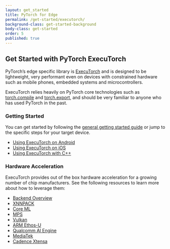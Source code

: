 ```yaml
---
layout: get_started
title: PyTorch for Edge
permalink: /get-started/executorch/
background-class: get-started-background
body-class: get-started
order: 5
published: true
---
```


## Get Started with PyTorch ExecuTorch

PyTorch’s edge specific library is [ExecuTorch](https://github.com/pytorch/executorch/) and is designed to be lightweight, very performant even on devices with constrained hardware such as mobile phones, embedded systems and microcontrollers.

ExecuTorch relies heavily on PyTorch core technologies such as [torch.compile](https://pytorch.org/docs/stable/torch.compiler.html) and [torch.export](https://pytorch.org/docs/main/export.html), and should be very familiar to anyone who has used PyTorch in the past.

### Getting Started
You can get started by following the [general getting started guide](https://pytorch.org/executorch/stable/getting-started.html#) or jump to the specific steps for your target device.

* [Using ExecuTorch on Android](https://pytorch.org/executorch/stable/using-executorch-android.html)
* [Using ExecuTorch on iOS](https://pytorch.org/executorch/stable/using-executorch-ios.html)
* [Using ExecuTorch with C++](https://pytorch.org/executorch/stable/using-executorch-cpp.html)

### Hardware Acceleration
ExecuTorch provides out of the box hardware acceleration for a growing number of chip manufacturers. See the following resources to learn more about how to leverage them:

* [Backend Overview](https://pytorch.org/executorch/stable/backends-overview.html)
* [XNNPACK](https://pytorch.org/executorch/stable/backends-xnnpack.html)
* [Core ML](https://pytorch.org/executorch/stable/backends-coreml.html)
* [MPS](https://pytorch.org/executorch/stable/backends-mps.html)
* [Vulkan](https://pytorch.org/executorch/stable/backends-vulkan.html)
* [ARM Ethos-U](https://pytorch.org/executorch/stable/backends-arm-ethos-u.html)
* [Qualcomm AI Engine](https://pytorch.org/executorch/stable/backends-qualcomm.html)
* [MediaTek](https://pytorch.org/executorch/stable/backends-mediatek.html)
* [Cadence Xtensa](https://pytorch.org/executorch/main/backends-cadence.html)


<script page-id="mobile" src="{{ site.baseurl }}/assets/menu-tab-selection.js"></script>
<script src="{{ site.baseurl }}/assets/get-started-sidebar.js"></script>

